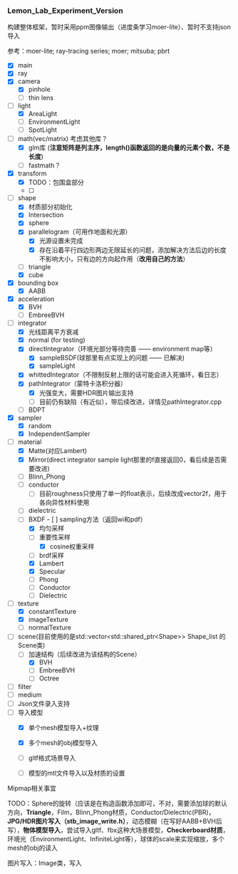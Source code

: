 ### Lemon_Lab_Experiment_Version

构建整体框架，暂时采用ppm图像输出（进度条学习moer-lite）、暂时不支持json导入

参考：moer-lite; ray-tracing series; moer; mitsuba; pbrt

- [x] main
- [x] ray
- [x] camera
  - [x] pinhole
  - [ ] thin lens
- [ ] light
  - [x] AreaLight
  - [ ] EnvironmentLight
  - [ ] SpotLight
- [ ] math(vec/matrix)     考虑其他库？
  - [x] glm库 (**注意矩阵是列主序，length()函数返回的是向量的元素个数，不是长度**)
  - [ ] fastmath？
- [x] transform
  - [x] TODO：包围盒部分
  - [ ] 
- [ ] shape
  - [x] 材质部分初始化
  - [x] Intersection
  - [x] sphere
  - [x] parallelogram（可用作地面和光源）
    - [x] 光源设置未完成
    - [x] 存在沿着平行四边形两边无限延长的问题，添加解决方法后边的长度不影响大小，只有边的方向起作用（**改用自己的方法**）
  - [ ] triangle
  - [x] cube
- [x] bounding box 
  - [x] AABB
- [x] acceleration
  - [x] BVH
  - [ ] EmbreeBVH
- [ ] integrator
  - [x] 光线距离平方衰减
  - [x] normal (for testing)
  - [x] directIntegrator（环境光部分等待完善 —— environment map等）
    - [x] sampleBSDF(球那里有点实现上的问题 —— 已解决)
    - [x] sampleLight
  - [x] whittedIntegrator（不限制反射上限的话可能会进入死循环，看日志）
  - [x] pathIntegrator（蒙特卡洛积分器）
    - [x] 光强变大，需要HDR图片输出支持
    - [ ] 目前仍有缺陷（有近似），带后续改进，详情见pathIntegrator.cpp
  - [ ] BDPT
- [x] sampler
  - [x] random
  - [x] IndependentSampler
- [ ] material
  - [x] Matte(对应Lambert)
  - [x] Mirror(direct integrator sample light那里的f直接返回0，看后续是否需要改进)
  - [ ] Blinn_Phong
  - [ ] conductor
    - [ ] 目前roughness只使用了单一的float表示，后续改成vector2f，用于各向异性材料使用
  - [ ] dielectric
  - [ ] BXDF
        - [ ] sampling方法（返回wi和pdf）
      - [x] 均匀采样
      - [ ] 重要性采样
        - [x] cosine权重采样
    - [ ] brdf采样
    - [x] Lambert
    - [x] Specular
    - [ ] Phong
    - [ ] Conductor
    - [ ] Dielectric
- [ ] texture
  - [x] constantTexture
  - [x] imageTexture
  - [ ] normalTexture
- [ ] scene(目前使用的是std::vector\<std::shared_ptr\<Shape>> Shape_list 的Scene类)
  - [ ] 加速结构（后续改进为该结构的Scene）
    - [x] BVH
    - [ ] EmbreeBVH
    - [ ] Octree
- [ ] filter
- [ ] medium
- [ ] Json文件录入支持
- [ ] 导入模型
  - [x] 单个mesh模型导入+纹理
  - [x] 多个mesh的obj模型导入
  - [ ] gltf格式场景导入
  - [ ] 模型的mtl文件导入以及材质的设置



Mipmap相关事宜

TODO：Sphere的旋转（应该是在构造函数添加即可，不对，需要添加球的默认方向，**Triangle**，Film，Blinn_Phong材质，Conductor/Dielectric(PBR)，**JPG/HDR图片写入（stb_image_write.h）**，动态模糊（在写好AABB+BVH后写），**物体模型导入**，尝试导入gltf、fbx这种大场景模型，**Checkerboard材质**，环境光（EnvironmentLight、InfiniteLight等），球体的scale来实现缩放，多个mesh的obj的读入

图片写入：Image类，写入


